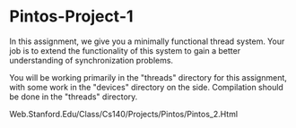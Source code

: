 # Pintos-Project-1

 In this assignment, we give you a minimally functional thread system. Your job is to extend the functionality of this system to gain a better understanding of synchronization problems.

You will be working primarily in the "threads" directory for this assignment, with some work in the "devices" directory on the side. Compilation should be done in the "threads" directory. 

Web.Stanford.Edu/Class/Cs140/Projects/Pintos/Pintos_2.Html
